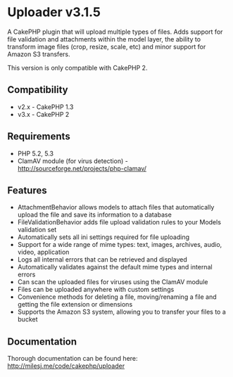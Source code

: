 # Uploader v3.1.5 #

A CakePHP plugin that will upload multiple types of files. Adds support for file validation and attachments within the model layer, the ability to transform image files (crop, resize, scale, etc) and minor support for Amazon S3 transfers.

This version is only compatible with CakePHP 2.

## Compatibility ##

* v2.x - CakePHP 1.3
* v3.x - CakePHP 2

## Requirements ##

* PHP 5.2, 5.3
* ClamAV module (for virus detection) - http://sourceforge.net/projects/php-clamav/

## Features ##

* AttachmentBehavior allows models to attach files that automatically upload the file and save its information to a database
* FileValidationBehavior adds file upload validation rules to your Models validation set
* Automatically sets all ini settings required for file uploading
* Support for a wide range of mime types: text, images, archives, audio, video, application
* Logs all internal errors that can be retrieved and displayed
* Automatically validates against the default mime types and internal errors
* Can scan the uploaded files for viruses using the ClamAV module
* Files can be uploaded anywhere with custom settings
* Convenience methods for deleting a file, moving/renaming a file and getting the file extension or dimensions
* Supports the Amazon S3 system, allowing you to transfer your files to a bucket

## Documentation ##

Thorough documentation can be found here: http://milesj.me/code/cakephp/uploader